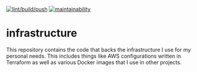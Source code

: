 [![lint/build/push](https://github.com/carterjones/infrastructure/actions/workflows/ci.yml/badge.svg?branch=main)](https://github.com/carterjones/infrastructure/actions/workflows/ci.yml?query=branch%3Amain)
[![maintainability](https://api.codeclimate.com/v1/badges/b980b0a6b0881faa9f4f/maintainability)](https://codeclimate.com/github/carterjones/infrastructure/maintainability)

# infrastructure

This repository contains the code that backs the infrastructure I use for my
personal needs. This includes things like AWS configurations written in
Terraform as well as various Docker images that I use in other projects.
